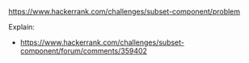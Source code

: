 https://www.hackerrank.com/challenges/subset-component/problem

Explain:
- https://www.hackerrank.com/challenges/subset-component/forum/comments/359402
